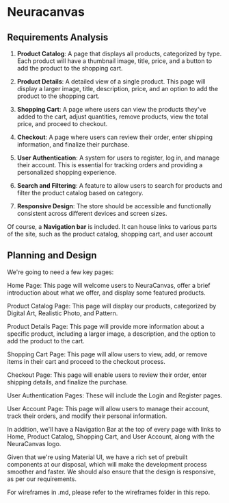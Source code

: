 # Neuracanvas

## Requirements Analysis
1. <strong>Product Catalog</strong>: A page that displays all products, categorized by type. Each product will have a thumbnail image, title, price, and a button to add the product to the shopping cart.

2. <strong>Product Details</strong>: A detailed view of a single product. This page will display a larger image, title, description, price, and an option to add the product to the shopping cart.

3. <strong>Shopping Cart</strong>: A page where users can view the products they've added to the cart, adjust quantities, remove products, view the total price, and proceed to checkout.

4. <strong>Checkout</strong>: A page where users can review their order, enter shipping information, and finalize their purchase.

5. <strong>User Authentication</strong>: A system for users to register, log in, and manage their account. This is essential for tracking orders and providing a personalized shopping experience.

6. <strong>Search and Filtering</strong>: A feature to allow users to search for products and filter the product catalog based on category.

7. <strong>Responsive Design</strong>: The store should be accessible and functionally consistent across different devices and screen sizes.

Of course, a <strong>Navigation bar</strong> is included. It can house links to various parts of the site, such as the product catalog, shopping cart, and user account


## Planning and Design
We're going to need a few key pages:

Home Page: This page will welcome users to NeuraCanvas, offer a brief introduction about what we offer, and display some featured products.

Product Catalog Page: This page will display our products, categorized by Digital Art, Realistic Photo, and Pattern.

Product Details Page: This page will provide more information about a specific product, including a larger image, a description, and the option to add the product to the cart.

Shopping Cart Page: This page will allow users to view, add, or remove items in their cart and proceed to the checkout process.

Checkout Page: This page will enable users to review their order, enter shipping details, and finalize the purchase.

User Authentication Pages: These will include the Login and Register pages.

User Account Page: This page will allow users to manage their account, track their orders, and modify their personal information.

In addition, we'll have a Navigation Bar at the top of every page with links to Home, Product Catalog, Shopping Cart, and User Account, along with the NeuraCanvas logo.

Given that we're using Material UI, we have a rich set of prebuilt components at our disposal, which will make the development process smoother and faster. We should also ensure that the design is responsive, as per our requirements.

For wireframes in .md, please refer to the wireframes folder in this repo.
